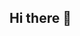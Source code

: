 ## Hi there 👋

<!--
**Shavonne40/Shavonne40** is a ✨ _special_ ✨ repository because its `README.md` (this file) appears on your GitHub profile.

Here are some ideas to get you started:cat > README.md <<EOL
# Hi, I'm Shavonne McKinney! 👋

## About Me
I am a dedicated and ambitious student at **MSU Denver**, pursuing a **Bachelor's degree in Computer Information Systems**. With a strong background in **student leadership, business writing, and project management**, I am passionate about advocating for student needs and fostering equitable opportunities in academic and professional spaces.

## 🏆 Leadership & Involvement
- **Student Government Councilor** | MSU Denver (July 2024 – Present)
  - Co-Chair of the PR Committee, managing media communications and social content.
  - Responsible for drafting memorandums, press releases, and research initiatives.
  - Help manage a **$30,000 budget** alongside a team of 10 students.
- **Honor Program Scholar** | MSU Denver (Spring 2024 – Present)
- **Center for Advanced STEM Education Scholar** | MSU Denver (Spring 2023 – Present)
- **National Society of Collegiate Scholars** | MSU Denver (Fall 2024 – Present)
- **Phi Theta Kappa Honors Society Member** | MSU Denver (Spring 2023 – Present)

## 🎓 Education
- **Bachelor of Computer Information Systems** | MSU Denver (Jan 2024 – Present)
  - Honors: Dean’s List, Honors Program Scholar, HACU Cohort Scholar.
- **AAP, Computer Info Systems** | Community College of Denver (Summer 2022 – Fall 2023)
  - Honors: President’s List, PepsiCo Scholarship Recipient, President’s Grit Award, B.U.I.L.D Scholar.

## 🛠️ Skills
- **Technical & Analytical:** Problem Solving, Business Writing, Project Management
- **Leadership & Collaboration:** Team Leadership, Relationship Building, Crisis Management
- **Customer Service & Communication:** Adaptability, Interpersonal Communication, Organization

## 📜 Certifications
- **Lean Six Sigma Green Belt**
- **Certified Guest Service Professional** (American Hotel and Lodging Association)
- **Certified Prep Cook** (American Culinary Federation Education Foundation)
- **Leadership Training:** Cliffton Strengths Assessment, Kolbe A Assessment

## 📫 Connect with Me
- **Email:** smckin16@msudenver.edu
- **LinkedIn:** [Shavonne McKinney](https://www.linkedin.com/in/shavonne-mckinney-81552a145)
- **GitHub:** [Your GitHub Username]

🚀 Always open to new opportunities and collaborations in **technology, leadership, and community advocacy**!
EOL


- 🔭 I’m currently working on ...
- 🌱 I’m currently learning ...
- 👯 I’m looking to collaborate on ...
- 🤔 I’m looking for help with ...
- 💬 Ask me about ...
- 📫 How to reach me: ...
- 😄 Pronouns: ...
- ⚡ Fun fact: ...
-->
